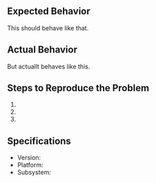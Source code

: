 ## Expected Behavior
This should behave like that.

## Actual Behavior
But actuallt behaves like this.

## Steps to Reproduce the Problem

  1.
  2.
  3.

## Specifications

  - Version:
  - Platform:
  - Subsystem:
